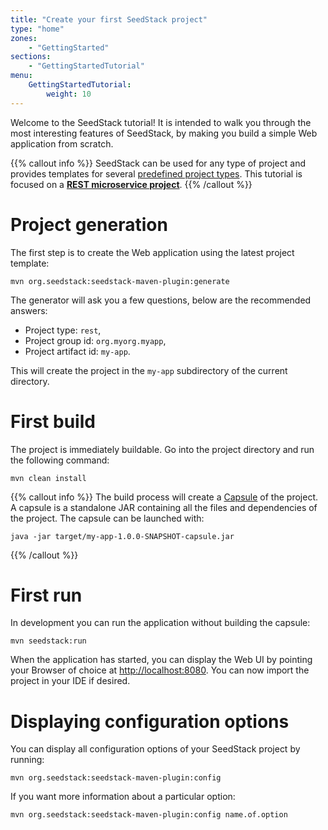 ```yaml
---
title: "Create your first SeedStack project"
type: "home"
zones:
    - "GettingStarted"
sections:
    - "GettingStartedTutorial"
menu:
    GettingStartedTutorial:
        weight: 10
---
```


Welcome to the SeedStack tutorial! It is intended to walk you through the most interesting features of SeedStack, by 
making you build a simple Web application from scratch.<!--more-->

{{% callout info %}}
SeedStack can be used for any type of project and provides templates for several [predefined project types](../project-templates).
This tutorial is focused on a **[REST microservice project](../project-templates/rest)**.
{{% /callout %}}

# Project generation

The first step is to create the Web application using the latest project template:

```plain
mvn org.seedstack:seedstack-maven-plugin:generate
```
    
The generator will ask you a few questions, below are the recommended answers:

* Project type: `rest`,
* Project group id: `org.myorg.myapp`,
* Project artifact id: `my-app`.

This will create the project in the `my-app` subdirectory of the current directory.
 
# First build

The project is immediately buildable. Go into the project directory and run the following command:

```plain
mvn clean install
```

{{% callout info %}}
The build process will create a [Capsule](http://capsule.io) of the project. A capsule is a standalone JAR containing
all the files and dependencies of the project. The capsule can be launched with:

```plain
java -jar target/my-app-1.0.0-SNAPSHOT-capsule.jar
```    
{{% /callout %}}

# First run

In development you can run the application without building the capsule:
  
```plain
mvn seedstack:run
```
    
When the application has started, you can display the Web UI by pointing your Browser of choice at
[http://localhost:8080](http://localhost:8080). You can now import the project in your IDE if desired.

# Displaying configuration options
 
You can display all configuration options of your SeedStack project by running:

    mvn org.seedstack:seedstack-maven-plugin:config

If you want more information about a particular option:
 
    mvn org.seedstack:seedstack-maven-plugin:config name.of.option

